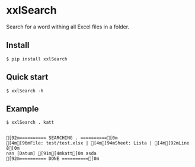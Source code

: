 # xxlSearch

Search for a word withing all Excel files in a folder. 

## Install
```console
$ pip install xxlSearch
```

## Quick start
```console
$ xxlSearch -h
``` 

## Example
```console
$ xxlSearch . katt


[92m========== SEARCHING . ==========[0m
[4m[96mFile: test/test.xlsx | [4m[94mSheet: Lista | [4m[92mLine 8[0m
nan [Datum] [91m[4mkatt[0m asda
[92m========== DONE ==========[0m
```